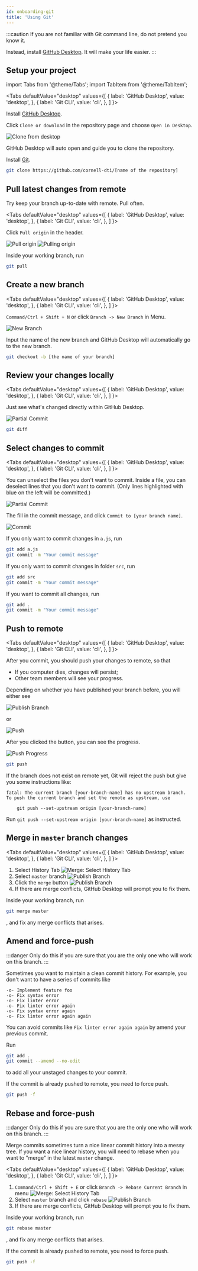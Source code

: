 ```yaml
---
id: onboarding-git
title: 'Using Git'
---
```


:::caution
If you are not familiar with Git command line, do not pretend you know it.

Instead, install [GitHub Desktop](https://desktop.github.com). It will make your life easier.
:::

## Setup your project

import Tabs from '@theme/Tabs';
import TabItem from '@theme/TabItem';

<Tabs
defaultValue="desktop"
values={[
{ label: 'GitHub Desktop', value: 'desktop', },
{ label: 'Git CLI', value: 'cli', },
]
}>
<TabItem value="desktop">

Install [GitHub Desktop](https://desktop.github.com).

Click `Clone or download` in the repository page and choose `Open in Desktop`.

![Clone from desktop](/docs-img/onboarding-git/clone-with-desktop.png)

GitHub Desktop will auto open and guide you to clone the repository.

</TabItem>
<TabItem value="cli">

Install [Git](https://git-scm.com).

```bash
git clone https://github.com/cornell-dti/[name of the repository]
```

</TabItem>
</Tabs>

## Pull latest changes from remote

Try keep your branch up-to-date with remote. Pull often.

<Tabs
defaultValue="desktop"
values={[
{ label: 'GitHub Desktop', value: 'desktop', },
{ label: 'Git CLI', value: 'cli', },
]
}>
<TabItem value="desktop">

Click `Pull origin` in the header.

![Pull origin](/docs-img/onboarding-git/pull-origin.png)
![Pulling origin](/docs-img/onboarding-git/pulling-origin.png)

</TabItem>
<TabItem value="cli">

Inside your working branch, run

```bash
git pull
```

</TabItem>
</Tabs>

## Create a new branch

<Tabs
defaultValue="desktop"
values={[
{ label: 'GitHub Desktop', value: 'desktop', },
{ label: 'Git CLI', value: 'cli', },
]
}>
<TabItem value="desktop">

`Command/Ctrl + Shift + N` or click `Branch -> New Branch` in Menu.

![New Branch](/docs-img/onboarding-git/new-branch.png)

Input the name of the new branch and GitHub Desktop will automatically go to the new branch.

</TabItem>
<TabItem value="cli">

```bash
git checkout -b [the name of your branch]
```

</TabItem>
</Tabs>

## Review your changes locally

<Tabs
defaultValue="desktop"
values={[
{ label: 'GitHub Desktop', value: 'desktop', },
{ label: 'Git CLI', value: 'cli', },
]
}>
<TabItem value="desktop">

Just see what's changed directly within GitHub Desktop.

![Partial Commit](/docs-img/onboarding-git/partial-commit.png)

</TabItem>
<TabItem value="cli">

```bash
git diff
```

</TabItem>
</Tabs>

## Select changes to commit

<Tabs
defaultValue="desktop"
values={[
{ label: 'GitHub Desktop', value: 'desktop', },
{ label: 'Git CLI', value: 'cli', },
]
}>
<TabItem value="desktop">

You can unselect the files you don't want to commit. Inside a file, you can deselect lines that
you don't want to commit. (Only lines highlighted with blue on the left will be committed.)

![Partial Commit](/docs-img/onboarding-git/partial-commit.png)

The fill in the commit message, and click `Commit to [your branch name]`.

![Commit](/docs-img/onboarding-git/commit.png)

</TabItem>
<TabItem value="cli">

If you only want to commit changes in `a.js`, run

```bash
git add a.js
git commit -m "Your commit message"
```

If you only want to commit changes in folder `src`, run

```bash
git add src
git commit -m "Your commit message"
```

If you want to commit all changes, run

```bash
git add .
git commit -m "Your commit message"
```

</TabItem>
</Tabs>

## Push to remote

<Tabs
defaultValue="desktop"
values={[
{ label: 'GitHub Desktop', value: 'desktop', },
{ label: 'Git CLI', value: 'cli', },
]
}>
<TabItem value="desktop">

After you commit, you should push your changes to remote, so that

- If you computer dies, changes will persist;
- Other team members will see your progress.

Depending on whether you have published your branch before, you will either see

![Publish Branch](/docs-img/onboarding-git/publish-branch.png)

or

![Push](/docs-img/onboarding-git/push.png)

After you clicked the button, you can see the progress.

![Push Progress](/docs-img/onboarding-git/push-progress.png)

</TabItem>
<TabItem value="cli">

```bash
git push
```

If the branch does not exist on remote yet, Git will reject the push but give you some instructions
like:

```console
fatal: The current branch [your-branch-name] has no upstream branch.
To push the current branch and set the remote as upstream, use

    git push --set-upstream origin [your-branch-name]
```

Run `git push --set-upstream origin [your-branch-name]` as instructed.

</TabItem>
</Tabs>

## Merge in `master` branch changes

<Tabs
defaultValue="desktop"
values={[
{ label: 'GitHub Desktop', value: 'desktop', },
{ label: 'Git CLI', value: 'cli', },
]
}>
<TabItem value="desktop">

1. Select History Tab
   ![Merge: Select History Tab](/docs-img/onboarding-git/merge-history-tab.png)
2. Select `master` branch
   ![Publish Branch](/docs-img/onboarding-git/merge-select-master.png)
3. Click the `merge` button
   ![Publish Branch](/docs-img/onboarding-git/merge-final-click.png)
4. If there are merge conflicts, GitHub Desktop will prompt you to fix them.

</TabItem>
<TabItem value="cli">

Inside your working branch, run

```bash
git merge master
```

, and fix any merge conflicts that arises.

</TabItem>
</Tabs>

## Amend and force-push

:::danger
Only do this if you are sure that you are the only one who will work on this branch.
:::

Sometimes you want to maintain a clean commit history. For example, you don't want to have a series
of commits like

```text
-o- Implement feature foo
-o- Fix syntax error
-o- Fix linter error
-o- Fix linter error again
-o- Fix syntax error again
-o- Fix linter error again again
```

You can avoid commits like `Fix linter error again again` by amend your previous commit.

Run

```bash
git add .
git commit --amend --no-edit
```

to add all your unstaged changes to your commit.

If the commit is already pushed to remote, you need to force push.

```bash
git push -f
```

## Rebase and force-push

:::danger
Only do this if you are sure that you are the only one who will work on this branch.
:::

Merge commits sometimes turn a nice linear commit history into a messy tree. If you want a nice
linear history, you will need to rebase when you want to "merge" in the latest `master` change.

<Tabs
defaultValue="desktop"
values={[
{ label: 'GitHub Desktop', value: 'desktop', },
{ label: 'Git CLI', value: 'cli', },
]
}>
<TabItem value="desktop">

1. `Command/Ctrl + Shift + E` or click `Branch -> Rebase Current Branch` in menu
   ![Merge: Select History Tab](/docs-img/onboarding-git/rebase-menu.png)
2. Select `master` branch and click `rebase`
   ![Publish Branch](/docs-img/onboarding-git/rebase-select-master.png)
3. If there are merge conflicts, GitHub Desktop will prompt you to fix them.

</TabItem>
<TabItem value="cli">

Inside your working branch, run

```bash
git rebase master
```

, and fix any merge conflicts that arises.

If the commit is already pushed to remote, you need to force push.

```bash
git push -f
```

</TabItem>
</Tabs>

